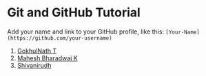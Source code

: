 # Git and GitHub Tutorial
Add your name and link to your GitHub profile, like this: `[Your-Name](https://github.com/your-username)`
1. [GokhulNath T](https://github.com/Gokhulnath)
2. [Mahesh Bharadwaj K](https://github.com/MaheshBharadwaj)
3. [Shivanirudh](https://github.com/Shivanirudh)